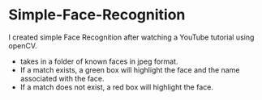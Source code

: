 # Simple-Face-Recognition
I created simple Face Recognition after watching a YouTube tutorial using openCV. 

- takes in a folder of known faces in jpeg format. 
- If a match exists, a green box will highlight the face and the name associated with the face.
- If a match does not exist, a red box will highlight the face. 

